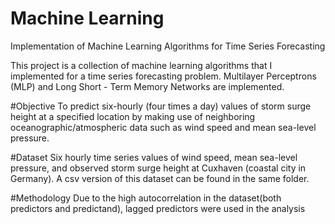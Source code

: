# Machine Learning
Implementation of Machine Learning Algorithms for Time Series Forecasting

This project is a collection of machine learning algorithms that I implemented for a time series forecasting problem. Multilayer Perceptrons (MLP) and Long Short - Term Memory Networks are implemented. 

#Objective
To predict six-hourly (four times a day) values of storm surge height at a specified location by making use of neighboring oceanographic/atmospheric data such as wind speed and mean sea-level pressure.

#Dataset
Six hourly time series values of wind speed, mean sea-level pressure, and observed storm surge height at Cuxhaven (coastal city in Germany). A csv version of this dataset can be found in the same folder.

#Methodology
Due to the high autocorrelation in the dataset(both predictors and predictand), lagged predictors were used in the analysis

